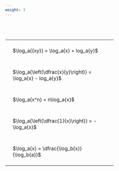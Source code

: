 ```yaml
---
weight: 3
---
```


#  
<br>
<style type="text/css">
#T_f1b7e th.col_heading {
  text-align: left;
  font-size: 1em;
}
#T_f1b7e td {
  text-align: left;
  font-size: 1em;
  padding: 1.5em;
}
#T_f1b7e_row0_col0, #T_f1b7e_row1_col0, #T_f1b7e_row2_col0, #T_f1b7e_row3_col0, #T_f1b7e_row4_col0 {
  width: 300px;
  white-space: pre-wrap;
}
</style>
<table id="T_f1b7e">
  <thead>
  </thead>
  <tbody>
    <tr>
      <td id="T_f1b7e_row0_col0" class="data row0 col0" >$\log_a{(xy)} = \log_a{x} + log_a{y}$</td>
    </tr>
    <tr>
      <td id="T_f1b7e_row1_col0" class="data row1 col0" >$\log_a{\left(\dfrac{x}{y}\right)} = \log_a{x} - log_a{y}$</td>
    </tr>
    <tr>
      <td id="T_f1b7e_row2_col0" class="data row2 col0" >$\log_a{x^n} = n\log_a{x}$</td>
    </tr>
    <tr>
      <td id="T_f1b7e_row3_col0" class="data row3 col0" >$\log_a{\left(\dfrac{1}{x}\right)} = -\log_a{x}$</td>
    </tr>
    <tr>
      <td id="T_f1b7e_row4_col0" class="data row4 col0" >$\log_a{x} = \dfrac{\log_b{x}}{\log_b{a}}$</td>
    </tr>
  </tbody>
</table>
